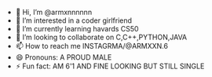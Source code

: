 - 👋 Hi, I’m @armxnnnnnn
- 👀 I’m interested in a coder girlfriend
- 🌱 I’m currently learning havards CS50
- 💞️ I’m looking to collaborate on C,C++,PYTHON,JAVA
- 📫 How to reach me INSTAGRMA/@ARMXXN.6
- 😄 Pronouns: A PROUD MALE 
- ⚡ Fun fact: AM 6'1 AND FINE LOOKING BUT STILL SINGLE

<!---
armxnnnnnn/armxnnnnnn is a ✨ special ✨ repository because its `README.md` (this file) appears on your GitHub profile.
You can click the Preview link to take a look at your changes.
--->
